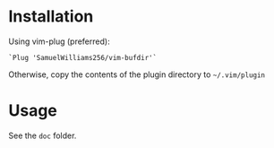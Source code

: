 # Installation

Using vim-plug (preferred):

    `Plug 'SamuelWilliams256/vim-bufdir'`

Otherwise, copy the contents of the plugin directory to `~/.vim/plugin`

# Usage

See the `doc` folder.

